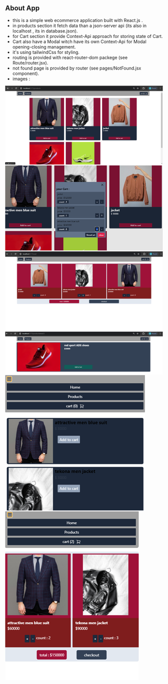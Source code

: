 ## About App 

- this is a simple web ecommerce application built with React.js .
- in products section it fetch data than a json-server api (its also in localhost , its in database.json).
- for Cart section it provide Context-Api approach for storing state of Cart. 
- Cart also have a Modal witch have its own Context-Api for Modal opening-closing management.
- it's using tailwindCss for styling. 
- routing is provided with react-router-dom packege (see Route/router.jsx).
- not found page is provided by router (see pages/NotFound.jsx component).
- images : 

![r1](src/assets/images/r1.png)
![r2](src/assets/images/r2.png)
![r3](src/assets/images/r3.png)
![r4](src/assets/images/r4.png)
![r5](src/assets/images/r5.png)
![r6](src/assets/images/r6.png)
